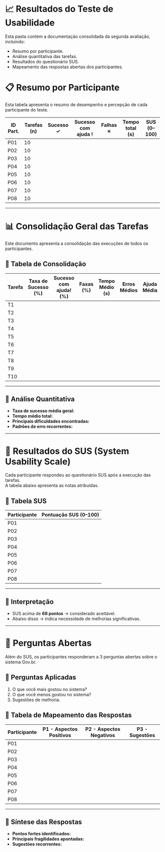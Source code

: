 # 📈 Resultados do Teste de Usabilidade

Esta pasta contém a documentação consolidada da segunda avaliação, incluindo:
- Resumo por participante.
- Análise quantitativa das tarefas.
- Resultados do questionário SUS.
- Mapeamento das respostas abertas dos participantes.

# 📋 Resumo por Participante

Esta tabela apresenta o resumo de desempenho e percepção de cada participante do teste.

| ID Part. | Tarefas (n) | Sucesso ✓ | Sucesso com ajuda ! | Falhas ✗ | Tempo total (s) | SUS (0–100) |
|----------|-------------|-----------|---------------------|----------|-----------------|-------------|
| P01      | 10          |           |                     |          |                 |             |
| P02      | 10          |           |                     |          |                 |             |
| P03      | 10          |           |                     |          |                 |             |
| P04      | 10          |           |                     |          |                 |             |
| P05      | 10          |           |                     |          |                 |             |
| P06      | 10          |           |                     |          |                 |             |
| P07      | 10          |           |                     |          |                 |             |
| P08      | 10          |           |                     |          |                 |             |


---


# 📊 Consolidação Geral das Tarefas

Este documento apresenta a consolidação das execuções de todos os participantes.

## 📌 Tabela de Consolidação
| Tarefa | Taxa de Sucesso (%) | Sucesso com ajuda! (%) | Faxas (%) | Tempo Médio (s) | Erros Médios | Ajuda Média| 
|--------|---------------------|------------------------|-----------|---------------- |--------------|------------|
| T1     |                     |                        |           |                 |              |            |
| T2     |                     |                        |           |                 |              |            |
| T3     |                     |                        |           |                 |              |            |
| T4     |                     |                        |           |                 |              |            |
| T5     |                     |                        |           |                 |              |            |
| T6     |                     |                        |           |                 |              |            |
| T7     |                     |                        |           |                 |              |            |
| T8     |                     |                        |           |                 |              |            |
| T9     |                     |                        |           |                 |              |            |
| T10    |                     |                        |           |                 |              |            |

---

## 📌 Análise Quantitativa
- **Taxa de sucesso média geral:**  
- **Tempo médio total:**  
- **Principais dificuldades encontradas:**  
- **Padrões de erro recorrentes:**  


---

# 📝 Resultados do SUS (System Usability Scale)

Cada participante respondeu ao questionário SUS após a execução das tarefas.  
A tabela abaixo apresenta as notas atribuídas.

## 📌 Tabela SUS
| Participante | Pontuação SUS (0–100)  |
|--------------|------------------------|
| P01          |                        |
| P02          |                        |
| P03          |                        |
| P04          |                        |
| P05          |                        |
| P06          |                        |
| P07          |                        |
| P08          |                        |

---

## 📌 Interpretação
- SUS acima de **68 pontos** → considerado aceitável.  
- Abaixo disso → indica necessidade de melhorias significativas.


---

 
# 💬 Perguntas Abertas

Além do SUS, os participantes responderam a 3 perguntas abertas sobre o sistema Gov.br.

## 📌 Perguntas Aplicadas
1. O que você mais gostou no sistema?  
2. O que você menos gostou no sistema?  
3. Sugestões de melhoria.  

## 📌 Tabela de Mapeamento das Respostas
| Participante | P1 - Aspectos Positivos | P2 - Aspectos Negativos | P3 - Sugestões |
|--------------|--------------------------|--------------------------|----------------|
| P01          |                          |                          |                |
| P02          |                          |                          |                |
| P03          |                          |                          |                |
| P04          |                          |                          |                |
| P05          |                          |                          |                |
| P06          |                          |                          |                |
| P07          |                          |                          |                |
| P08          |                          |                          |                |

---

## 📌 Síntese das Respostas
- **Pontos fortes identificados:**  
- **Principais fragilidades apontadas:**  
- **Sugestões recorrentes:**  



